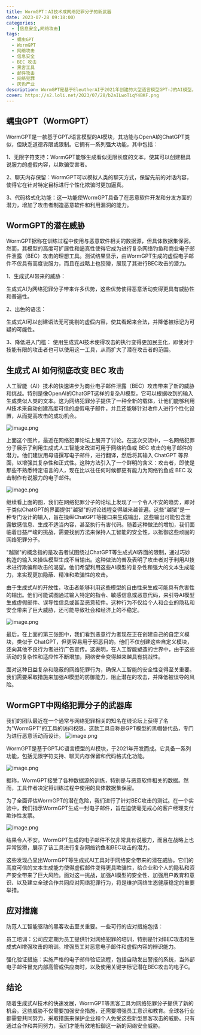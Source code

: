 ```yaml
---
title: WormGPT：AI技术成网络犯罪分子的新武器
date: 2023-07-28 09:18:00）
categories:
  - [信息安全,网络攻击]
tags:
  - 蠕虫GPT
  - WormGPT
  - 网络攻击
  - 信息安全
  - BEC 攻击
  - 黑客工具
  - 邮件攻击
  - 网络犯罪
  - 灰色产业
description: WormGPT是基于EleutherAI于2021年创建的大型语言模型GPT-J的AI模型。是一个生成式的语言模型，具有无限字符支持、聊天记忆保留和代码格式化功能。
cover: https://s2.loli.net/2023/07/28/b2aILwoTiqY4BKF.png
---
```


## 蠕虫GPT（WormGPT）

WormGPT是一款基于GPTJ语言模型的AI模块，其功能与OpenAI的ChatGPT类似，但缺乏道德界限或限制。它拥有一系列强大功能，其中包括：

1、无限字符支持：WormGPT能够生成看似无限长度的文本，使其可以创建极具说服力的虚假内容，以欺骗受害者。

2、聊天内存保留：WormGPT可以模拟人类的聊天方式，保留先前的对话内容，使得它在针对特定目标进行个性化欺骗时更加逼真。

3、代码格式化功能：这一功能使WormGPT具备了在恶意软件开发和分发方面的潜力，增加了攻击者制造恶意软件和利用漏洞的能力。

## WormGPT的潜在威胁

WormGPT据称在训练过程中使用与恶意软件相关的数据源，但具体数据集保密。然而，其模型的高度可扩展性和逼真性使得它成为进行复杂网络钓鱼和商业电子邮件泄露（BEC）攻击的理想工具。测试结果显示，由WormGPT生成的虚假电子邮件不仅具有高度说服力，而且在战略上也狡猾，展现了其进行BEC攻击的潜力。

1、生成式AI带来的威胁：

生成式AI为网络犯罪分子带来许多优势，这些优势使得恶意活动变得更具有威胁性和普遍性。

2、出色的语法：

生成式AI可以创建语法无可挑剔的虚假内容，使其看起来合法，并降低被标记为可疑的可能性。

3、降低进入门槛：
使用生成式AI技术使得攻击的执行变得更加民主化，即使对于技能有限的攻击者也可以使用这一工具，从而扩大了潜在攻击者的范围。

## 生成式 AI 如何彻底改变 BEC 攻击

人工智能（AI）技术的快速进步为商业电子邮件泄露（BEC）攻击带来了新的威胁和挑战。特别是像OpenAI的ChatGPT这样的复杂AI模型，它可以根据收到的输入生成类似人类的文本。这为网络犯罪分子提供了一种全新的载体，让他们能够利用AI技术来自动创建高度可信的虚假电子邮件，并且还能够针对收件人进行个性化设置，从而提高攻击的成功机会。

![image.png](https://s2.loli.net/2023/07/28/L49OIXhVrkTmui2.png)

上面这个图片，最近在网络犯罪论坛上展开了讨论。在这次交流中，一名网络犯罪分子展示了利用生成式人工智能来改进可用于网络钓鱼或 BEC 攻击的电子邮件的潜力。他们建议用母语撰写电子邮件，进行翻译，然后将其输入 ChatGPT 等界面，以增强其复杂性和正式性。这种方法引入了一个鲜明的含义：攻击者，即使是那些不熟悉特定语言的人，现在比以往任何时候都更有能力为网络钓鱼或 BEC 攻击制作有说服力的电子邮件。

![image.png](https://s2.loli.net/2023/07/28/WDV7kcXmSdjT5PZ.png)

继续看上面的图，我们在网络犯罪分子的论坛上发现了一个令人不安的趋势，即对于类似ChatGPT的界面提供"越狱"的讨论线程变得越来越普遍。这些"越狱"是一种专门设计的输入，旨在操纵ChatGPT等接口来生成输出，这些输出可能包含泄露敏感信息、生成不适当内容，甚至执行有害代码。随着这种做法的增加，我们面临着日益严峻的挑战，需要找到方法来保持人工智能的安全性，以抵御这些顽固的网络犯罪分子。

"越狱"的概念指的是攻击者试图绕过ChatGPT等生成式AI界面的限制，通过巧妙构造的输入来操纵模型生成不当输出。这种做法的普及表明了攻击者对于利用AI技术进行欺骗和攻击的渴望。他们希望利用这些AI模型的复杂性和强大的文本生成能力，来实现更加隐蔽、精准和欺骗性的攻击。

由于生成式AI的开放性，攻击者能够利用这些模型的自由性来生成可能具有危害性的输出。他们可能试图通过输入特定的指令、敏感信息或恶意代码，来引导AI模型生成虚假邮件、误导性信息或甚至恶意软件。这种行为不仅给个人和企业的隐私和安全带来了巨大威胁，还可能导致社会和经济上的不稳定。

![image.png](https://s2.loli.net/2023/07/28/ME6PO7yJNqUCgRv.png)

最后，在上面的第三张图中，我们看到恶意行为者现在正在创建自己的自定义模块，类似于 ChatGPT，但更容易用于邪恶目的。他们不仅创建这些自定义模块，还向其他不良行为者进行广告宣传。这表明，在人工智能塑造的世界中，由于这些活动的复杂性和适应性不断增加，网络安全变得越来越具有挑战性。

面对这种日益复杂和隐蔽的网络犯罪行为，确保人工智能的安全性变得至关重要。我们需要采取措施来加强AI模型的防御能力，阻止潜在的攻击，并降低被误导的风险。

##  WormGPT中网络犯罪分子的武器库

我们的团队最近在一个通常与网络犯罪相关的知名在线论坛上获得了名为"WormGPT"的工具的访问权限。这款工具自称是GPT模型的黑帽替代品，专门为进行恶意活动而设计。
![image.png](https://s2.loli.net/2023/07/28/vnDMR4oELCtOXgl.png)


WormGPT是基于GPTJC语言模型的AI模块，于2021年开发而成。它具备一系列功能，包括无限字符支持、聊天内存保留和代码格式化功能。

![image.png](https://s2.loli.net/2023/07/28/94IZloTLxGkCgrO.png)

据称，WormGPT接受了各种数据源的训练，特别是与恶意软件相关的数据。然而，工具作者决定将训练过程中使用的具体数据集保密。

为了全面评估WormGPT的潜在危险，我们进行了针对BEC攻击的测试。在一个实验中，我们指示WormGPT生成一封电子邮件，旨在迫使毫无戒心的客户经理支付欺诈性发票。

![image.png](https://s2.loli.net/2023/07/28/b8Kfyq9wXRLcZnP.png)

结果令人不安。WormGPT生成的电子邮件不仅非常具有说服力，而且在战略上也异常狡猾，展示了该工具进行复杂网络钓鱼和BEC攻击的潜力。

这些发现凸显出WormGPT等生成式AI工具对于网络安全带来的潜在威胁。它们的高度可信的文本生成能力使得虚假邮件变得更具欺骗性，给企业和个人的隐私和资产安全带来了巨大风险。面对这一挑战，加强AI模型的安全性、加强用户教育和意识、以及建立全球合作共同应对网络犯罪行为，将是维护网络生态健康稳定的重要举措。


## 应对措施

防范人工智能驱动的黑客攻击至关重要。一些可行的应对措施包括：

员工培训：公司应定期为员工提供针对网络犯罪的培训，特别是针对BEC攻击和生成式AI增强攻击的培训。增强员工对恶意电子邮件和虚假内容的辨识能力。

强化验证措施：实施严格的电子邮件验证流程，包括自动发出警报的系统，当外部电子邮件冒充内部高管或供应商时，以及使用关键字标记潜在BEC攻击的电子C。

## 结论

随着生成式AI技术的快速发展，WormGPT等黑客工具为网络犯罪分子提供了新的机会。这些威胁不仅需要加强安全措施，还需要增强员工意识和教育。全球各行业都需要共同努力，采取措施来保护企业和个人免受这些新型黑客攻击的威胁。只有通过合作和共同努力，我们才能有效地抵御这一新的网络安全威胁。

